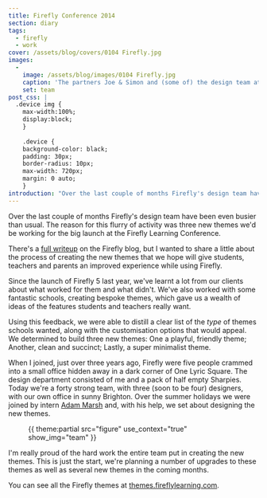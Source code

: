```yaml
---
title: Firefly Conference 2014
section: diary
tags:
  - firefly
  - work
cover: /assets/blog/covers/0104 Firefly.jpg
images:
  - 
    image: /assets/blog/images/0104 Firefly.jpg
    caption: 'The partners Joe & Simon and (some of) the design team at the Firefly Learning Conference 2014'
    set: team
post_css: |
  .device img {
    max-width:100%;
    display:block;
    }
    
    .device {
    background-color: black;
    padding: 30px;
    border-radius: 10px;
    max-width: 720px;
    margin: 0 auto;
    }
introduction: "Over the last couple of months Firefly's design team have been _extra_ busy. The reason for this flurry of activity was three new themes we'd be working for the big launch at the Firefly Learning Conference."
---
```

Over the last couple of months Firefly's design team have been even busier than usual. The reason for this flurry of activity was three new themes we'd be working for the big launch at the Firefly Learning Conference.

There's a [full writeup](http://fireflylearning.com/blog/firefly-learning-conference-round-up) on the Firefly blog, but I wanted to share a little about the process of creating the new themes that we hope will give students, teachers and parents an improved experience while using Firefly.
 
Since the launch of Firefly 5 last year, we've learnt a lot from our clients about what worked for them and what didn't.  We've also worked with some fantastic schools, creating bespoke themes, which gave us a wealth of ideas of the features students and teachers really want.

Using this feedback, we were able to distill a clear list of the _type_ of themes schools wanted, along with the customisation options that would appeal. We determined to build three new themes: One a playful, friendly theme; Another, clean and succinct; Lastly, a super minimalist theme.

When I joined, just over three years ago, Firefly were five people crammed into a small office hidden away in a dark corner of One Lyric Square. The design department consisted of me and a pack of half empty Sharpies. Today we're a forty strong team, with three (soon to be four) designers, with our own office in sunny Brighton. Over the summer holidays we were joined by intern [Adam Marsh](http://www.adammmarsh.com) and, with his help, we set about designing the new themes.

<figure class="inline">{{ theme:partial src="figure" use_context="true" show_img="team" }}</figure>

I'm really proud of the hard work the entire team put in creating the new themes. This is just the start, we're planning a number of upgrades to these themes as well as several new themes in the coming months. 

You can see all the Firefly themes at [themes.fireflylearning.com](http://themes.fireflylearning.com).